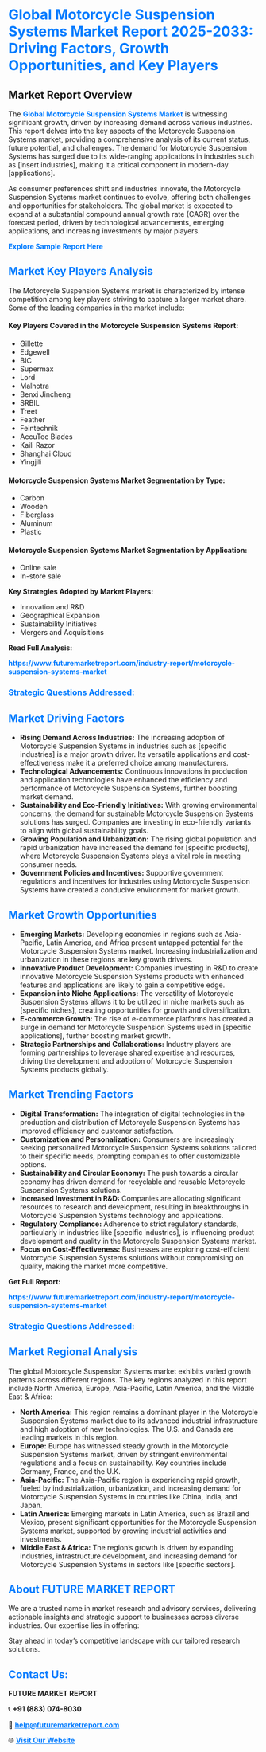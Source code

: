 <h1 style="color: #007BFF;">Global Motorcycle Suspension Systems Market Report 2025-2033: Driving Factors, Growth Opportunities, and Key Players</h1>

<section id="overview">
<h2>Market Report Overview</h2>
<p>The <a href="https://www.futuremarketreport.com/industry-report/motorcycle-suspension-systems-market" style="color: #007BFF; text-decoration: none;"><strong>Global Motorcycle Suspension Systems Market</strong></a> is witnessing significant growth, driven by increasing demand across various industries. This report delves into the key aspects of the Motorcycle Suspension Systems market, providing a comprehensive analysis of its current status, future potential, and challenges. The demand for Motorcycle Suspension Systems has surged due to its wide-ranging applications in industries such as [insert industries], making it a critical component in modern-day [applications].</p>
<p>As consumer preferences shift and industries innovate, the Motorcycle Suspension Systems market continues to evolve, offering both challenges and opportunities for stakeholders. The global market is expected to expand at a substantial compound annual growth rate (CAGR) over the forecast period, driven by technological advancements, emerging applications, and increasing investments by major players.</p>
</section>

<section id="overview">
<p><a href="https://www.futuremarketreport.com/request-sample/reportId=33646" style="color: #007BFF; text-decoration: none;"><strong>Explore Sample Report Here</strong></a></p>
</section>

<section id="key-players">
<h2 style="color: #007BFF;">Market Key Players Analysis</h2>
<p>The Motorcycle Suspension Systems market is characterized by intense competition among key players striving to capture a larger market share. Some of the leading companies in the market include:</p>
<h4>Key Players Covered in the Motorcycle Suspension Systems Report:</h4>
<ul><li>Gillette</li><li>Edgewell</li><li>BIC</li><li>Supermax</li><li>Lord</li><li>Malhotra</li><li>Benxi Jincheng</li><li>SRBIL</li><li>Treet</li><li>Feather</li><li>Feintechnik</li><li>AccuTec Blades</li><li>Kaili Razor</li><li>Shanghai Cloud</li><li>Yingjili</li></ul>
<h4>Motorcycle Suspension Systems Market Segmentation by Type:</h4>
<ul><li>Carbon</li><li>Wooden</li><li>Fiberglass</li><li>Aluminum</li><li>Plastic</li></ul>

<h4>Motorcycle Suspension Systems Market Segmentation by Application:</h4>
<ul><li>Online sale</li><li>In-store sale</li></ul>
<p><strong>Key Strategies Adopted by Market Players:</strong></p>
<ul>
<li>Innovation and R&D</li>
<li>Geographical Expansion</li>
<li>Sustainability Initiatives</li>
<li>Mergers and Acquisitions</li>
</ul>
</section>

<section>
<p><strong>Read Full Analysis: </strong></p><a href="https://www.futuremarketreport.com/industry-report/motorcycle-suspension-systems-market" style="color: #007BFF; text-decoration: none;"><strong>https://www.futuremarketreport.com/industry-report/motorcycle-suspension-systems-market</strong></a>
<h3 style="color: #007BFF;">Strategic Questions Addressed:</h3>
</section>

<section id="driving-factors">
<h2 style="color: #007BFF;">Market Driving Factors</h2>
<ul>
<li><strong>Rising Demand Across Industries:</strong> The increasing adoption of Motorcycle Suspension Systems in industries such as [specific industries] is a major growth driver. Its versatile applications and cost-effectiveness make it a preferred choice among manufacturers.</li>
<li><strong>Technological Advancements:</strong> Continuous innovations in production and application technologies have enhanced the efficiency and performance of Motorcycle Suspension Systems, further boosting market demand.</li>
<li><strong>Sustainability and Eco-Friendly Initiatives:</strong> With growing environmental concerns, the demand for sustainable Motorcycle Suspension Systems solutions has surged. Companies are investing in eco-friendly variants to align with global sustainability goals.</li>
<li><strong>Growing Population and Urbanization:</strong> The rising global population and rapid urbanization have increased the demand for [specific products], where Motorcycle Suspension Systems plays a vital role in meeting consumer needs.</li>
<li><strong>Government Policies and Incentives:</strong> Supportive government regulations and incentives for industries using Motorcycle Suspension Systems have created a conducive environment for market growth.</li>
</ul>
</section>

<section id="growth-opportunities">
<h2 style="color: #007BFF;">Market Growth Opportunities</h2>
<ul>
<li><strong>Emerging Markets:</strong> Developing economies in regions such as Asia-Pacific, Latin America, and Africa present untapped potential for the Motorcycle Suspension Systems market. Increasing industrialization and urbanization in these regions are key growth drivers.</li>
<li><strong>Innovative Product Development:</strong> Companies investing in R&D to create innovative Motorcycle Suspension Systems products with enhanced features and applications are likely to gain a competitive edge.</li>
<li><strong>Expansion into Niche Applications:</strong> The versatility of Motorcycle Suspension Systems allows it to be utilized in niche markets such as [specific niches], creating opportunities for growth and diversification.</li>
<li><strong>E-commerce Growth:</strong> The rise of e-commerce platforms has created a surge in demand for Motorcycle Suspension Systems used in [specific applications], further boosting market growth.</li>
<li><strong>Strategic Partnerships and Collaborations:</strong> Industry players are forming partnerships to leverage shared expertise and resources, driving the development and adoption of Motorcycle Suspension Systems products globally.</li>
</ul>
</section>

<section id="trending-factors">
<h2 style="color: #007BFF;">Market Trending Factors</h2>
<ul>
<li><strong>Digital Transformation:</strong> The integration of digital technologies in the production and distribution of Motorcycle Suspension Systems has improved efficiency and customer satisfaction.</li>
<li><strong>Customization and Personalization:</strong> Consumers are increasingly seeking personalized Motorcycle Suspension Systems solutions tailored to their specific needs, prompting companies to offer customizable options.</li>
<li><strong>Sustainability and Circular Economy:</strong> The push towards a circular economy has driven demand for recyclable and reusable Motorcycle Suspension Systems solutions.</li>
<li><strong>Increased Investment in R&D:</strong> Companies are allocating significant resources to research and development, resulting in breakthroughs in Motorcycle Suspension Systems technology and applications.</li>
<li><strong>Regulatory Compliance:</strong> Adherence to strict regulatory standards, particularly in industries like [specific industries], is influencing product development and quality in the Motorcycle Suspension Systems market.</li>
<li><strong>Focus on Cost-Effectiveness:</strong> Businesses are exploring cost-efficient Motorcycle Suspension Systems solutions without compromising on quality, making the market more competitive.</li>
</ul>
</section>

<section>
<p><strong>Get Full Report: </strong></p><a href="https://www.futuremarketreport.com/industry-report/motorcycle-suspension-systems-market" style="color: #007BFF; text-decoration: none;"><strong>https://www.futuremarketreport.com/industry-report/motorcycle-suspension-systems-market</strong></a>
<h3 style="color: #007BFF;">Strategic Questions Addressed:</h3>
</section>


<section id="regional-analysis">
<h2 style="color: #007BFF;">Market Regional Analysis</h2>
<p>The global Motorcycle Suspension Systems market exhibits varied growth patterns across different regions. The key regions analyzed in this report include North America, Europe, Asia-Pacific, Latin America, and the Middle East & Africa:</p>
<ul>
<li><strong>North America:</strong> This region remains a dominant player in the Motorcycle Suspension Systems market due to its advanced industrial infrastructure and high adoption of new technologies. The U.S. and Canada are leading markets in this region.</li>
<li><strong>Europe:</strong> Europe has witnessed steady growth in the Motorcycle Suspension Systems market, driven by stringent environmental regulations and a focus on sustainability. Key countries include Germany, France, and the U.K.</li>
<li><strong>Asia-Pacific:</strong> The Asia-Pacific region is experiencing rapid growth, fueled by industrialization, urbanization, and increasing demand for Motorcycle Suspension Systems in countries like China, India, and Japan.</li>
<li><strong>Latin America:</strong> Emerging markets in Latin America, such as Brazil and Mexico, present significant opportunities for the Motorcycle Suspension Systems market, supported by growing industrial activities and investments.</li>
<li><strong>Middle East & Africa:</strong> The region’s growth is driven by expanding industries, infrastructure development, and increasing demand for Motorcycle Suspension Systems in sectors like [specific sectors].</li>
</ul>
</section>

<footer>
<h2 style="color: #007BFF;">About FUTURE MARKET REPORT</h2>
<p>We are a trusted name in market research and advisory services, delivering actionable insights and strategic support to businesses across diverse industries. Our expertise lies in offering:</p>

<p>Stay ahead in today’s competitive landscape with our tailored research solutions.</p>

<h2 style="color: #007BFF;">Contact Us:</h2>
<p><strong>FUTURE MARKET REPORT</strong></p>
<p>📞 <strong>+91 (883) 074-8030</strong></p>
<p>📧 <strong><a href="mailto:help@futuremarketreport.com" style="color: #007BFF;">help@futuremarketreport.com</a></strong></p>
<p>🌐 <strong><a href="https://www.futuremarketreport.com/" style="color: #007BFF;">Visit Our Website</a></strong></p>
</footer>
